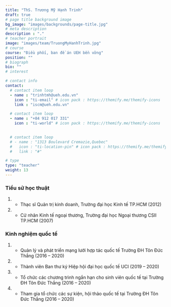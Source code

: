 ```yaml
---
title: "ThS. Trương Mỹ Hạnh Trinh"
draft: true
# page title background image
bg_image: "images/backgrounds/page-title.jpg"
# meta description
description : "."
# teacher portrait
image: "images/team/TruongMyHanhTrinh.jpg"
# course
course: "Điều phối, ban đề án UEH bền vững"
position: ""
# biograph
bio: ""
# interest

# contact info
contact:
  # contact item loop
  - name : "trinhtmh@ueh.edu.vn"
    icon : "ti-email" # icon pack : https://themify.me/themify-icons
    link : "iscm@ueh.edu.vn"

  # contact item loop
  - name : "+84 912 017 331"
    icon : "ti-world" # icon pack : https://themify.me/themify-icons
  

  # contact item loop
  # - name : "1313 Boulevard Cremazie,Quebec"
  #   icon : "ti-location-pin" # icon pack : https://themify.me/themify-icons
  #   link : "#"

# type
type: "teacher"
weight: 13
---
```


### Tiểu sử học thuật
1. * Thạc sĩ Quản trị kinh doanh, Trường đại học Kinh tế TP.HCM (2012)
1. * Cử nhân Kinh tế ngoại thương, Trường đại học Ngoại thương CSII TP.HCM (2007)

### Kinh nghiệm quốc tế
1. * Quản lý và phát triển mạng lưới hợp tác quốc tế Trường ĐH Tôn Đức Thắng (2016 – 2020)
1. * Thành viên Ban thư ký Hiệp hội đại học quốc tế UCI (2019 – 2020)
1. * Tổ chức các chương trình ngắn hạn cho sinh viên quốc tế tại Trường ĐH Tôn Đức Thắng (2016 – 2020)
1. * Tham gia tổ chức các sự kiện, hội thảo quốc tế tại Trường ĐH Tôn Đức Thắng (2016 – 2020)

